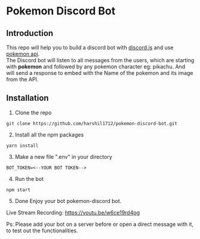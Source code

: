 # Pokemon Discord Bot
## Introduction
This repo will help you to build a discord bot with [discord.js](https://discord.js.org/#/docs/main/stable/general/welcome) and use [pokemon api](https://pokeapi.co/). </br>
The Discord bot will listen to all messages from the users, which are starting with **pokemon** and followed by any pokemon character eg: pikachu.
And will send a response to embed with the Name of the pokemon and its image from the API.

## Installation
1. Clone the repo
```cli
git clone https://github.com/harshil1712/pokemon-discord-bot.git
```
2. Install all the npm packages
```cli
yarn install
```
3. Make a new file ".env" in your directory
```env
BOT_TOKEN=<--YOUR BOT TOKEN-->
```
4. Run the bot
```cli
npm start
```
5. Done Enjoy your bot pokemon-discord bot.

Live Stream Recording:
https://youtu.be/w6ce19rd4pg

Ps: Please add your bot on a server before or open a direct message with it, to test out the functionalities.
